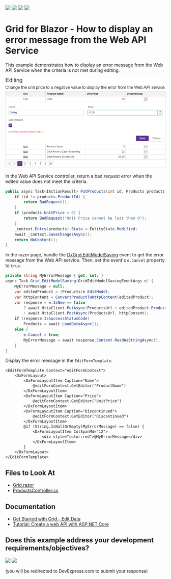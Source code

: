 <!-- default badges list -->
![](https://img.shields.io/endpoint?url=https://codecentral.devexpress.com/api/v1/VersionRange/543565561/23.1.3%2B)
[![](https://img.shields.io/badge/Open_in_DevExpress_Support_Center-FF7200?style=flat-square&logo=DevExpress&logoColor=white)](https://supportcenter.devexpress.com/ticket/details/T1118926)
[![](https://img.shields.io/badge/📖_How_to_use_DevExpress_Examples-e9f6fc?style=flat-square)](https://docs.devexpress.com/GeneralInformation/403183)
[![](https://img.shields.io/badge/💬_Leave_Feedback-feecdd?style=flat-square)](#does-this-example-address-your-development-requirementsobjectives)
<!-- default badges end -->
# Grid for Blazor - How to display an error message from the Web API Service

This example demonstrates how to display an error message from the Web API Service when the criteria is not met during editing. 

![image](image.png)

In the Web API Service controller, return a bad request error when the edited value does not meet the criteria.

```cs
public async Task<IActionResult> PutProducts(int id, Products products) {
    if (id != products.ProductId) {
        return BadRequest();
    }
    if (products.UnitPrice < 0) {
        return BadRequest("Unit Price cannot be less than 0");
    }
    _context.Entry(products).State = EntityState.Modified;
    await _context.SaveChangesAsync();
    return NoContent();
}
```

In the razor page, handle the [DxGrid.EditModelSaving](https://docs.devexpress.com/Blazor/DevExpress.Blazor.DxGrid.EditModelSaving) event to get the error message from the Web API service. Then, set the event's `e.Cancel` property to `true`.

```cs
private string MyErrorMessage { get; set; }
async Task Grid_EditModelSaving(GridEditModelSavingEventArgs e) {
    MyErrorMessage = null;
    var editedProduct = (Products)e.EditModel;
    var httpContent = ConvertProductToHttpContent(editedProduct);
    var response = e.IsNew == false
        ? await HttpClient.PutAsync(ProductsUrl + editedProduct.ProductId, httpContent)
        : await HttpClient.PostAsync(ProductsUrl, httpContent);
    if (response.IsSuccessStatusCode) 
        Products = await LoadDataAsync();
    else {
        e.Cancel = true;
        MyErrorMessage = await response.Content.ReadAsStringAsync();
    }
}
```

Display the error message in the `EditFormTemplate`.

```razor
<EditFormTemplate Context="editFormContext">
    <DxFormLayout>
        <DxFormLayoutItem Caption="Name">
            @editFormContext.GetEditor("ProductName")
        </DxFormLayoutItem>
        <DxFormLayoutItem Caption="Price">
            @editFormContext.GetEditor("UnitPrice")
        </DxFormLayoutItem>
        <DxFormLayoutItem Caption="Discontinued">
            @editFormContext.GetEditor("Discontinued")
        </DxFormLayoutItem>
        @if (String.IsNullOrEmpty(MyErrorMessage) == false) {
            <DxFormLayoutItem ColSpanMd="12">
                <div style="color:red">@MyErrorMessage</div>
            </DxFormLayoutItem>
        }
    </DxFormLayout>
</EditFormTemplate>
```

## Files to Look At

* [Grid.razor](./CS/DxBlazorApplication1/DxBlazorApplication1/Pages/Grid.razor)
* [ProductsController.cs](./CS/MyTestWebService/MyTestWebService/Controllers/ProductsController.cs)

## Documentation

- [Get Started with Grid - Edit Data](https://docs.devexpress.com/Blazor/403625/grid/get-started-with-grid#edit-data)
- [Tutorial: Create a web API with ASP.NET Core](https://learn.microsoft.com/en-us/aspnet/core/tutorials/first-web-api?view=aspnetcore-2.2&tabs=visual-studio)
<!-- feedback -->
## Does this example address your development requirements/objectives?

[<img src="https://www.devexpress.com/support/examples/i/yes-button.svg"/>](https://www.devexpress.com/support/examples/survey.xml?utm_source=github&utm_campaign=blazor-dxgrid-display-error-message-from-web-api-service&~~~was_helpful=yes) [<img src="https://www.devexpress.com/support/examples/i/no-button.svg"/>](https://www.devexpress.com/support/examples/survey.xml?utm_source=github&utm_campaign=blazor-dxgrid-display-error-message-from-web-api-service&~~~was_helpful=no)

(you will be redirected to DevExpress.com to submit your response)
<!-- feedback end -->
